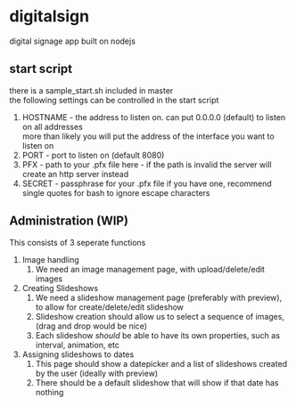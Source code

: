 # digitalsign
digital signage app built on nodejs

## start script
there is a sample_start.sh included in master  
the following settings can be controlled in the start script
1. HOSTNAME - the address to listen on. can put 0.0.0.0 (default) to listen on all addresses   
more than likely you will put the address of the interface you want to listen on
2. PORT - port to listen on (default 8080)
3. PFX - path to your .pfx file here - if the path is invalid the server will create an http server instead
4. SECRET - passphrase for your .pfx file if you have one, recommend single quotes for bash to ignore escape characters


## Administration (WIP)
This consists of 3 seperate functions
1. Image handling
    1. We need an image management page, with upload/delete/edit images 
3. Creating Slideshows
    1. We need a slideshow management page (preferably with preview), to allow for create/delete/edit slideshow
    2. Slideshow creation should allow us to select a sequence of images, (drag and drop would be nice)
    3. Each slideshow *should* be able to have its own properties, such as interval, animation, etc
4. Assigning slideshows to dates
    1. This page should show a datepicker and a list of slideshows created by the user (ideally with preview)
    2. There should be a default slideshow that will show if that date has nothing 
